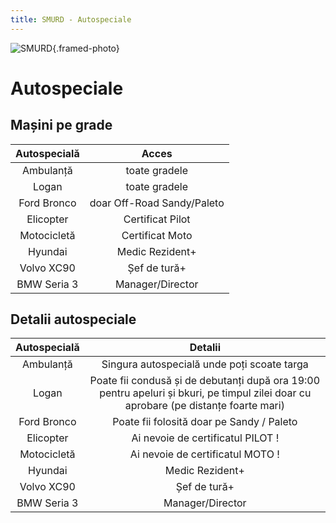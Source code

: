 ```yaml
---
title: SMURD - Autospeciale
---
```


![SMURD](https://i.imgur.com/1Z2ZQ8v.png){.framed-photo}

# <span class="title-font">Autospeciale</span>

## <span class="header-font">Mașini pe grade</span>

|  Autospecială   |    Acces                        |
| :-----------:   |   :-----:                       |
|     Ambulanță   |    toate gradele                |
|     Logan       |    toate gradele                |
|     Ford Bronco |    doar Off-Road Sandy/Paleto   |
|     Elicopter   |    Certificat Pilot             |
|     Motocicletă |    Certificat Moto              |
|     Hyundai     |    Medic Rezident+              |
|     Volvo XC90  |    Șef de tură+                 |
|     BMW Seria 3 |    Manager/Director             |     

## <span class="header-font">Detalii autospeciale</span>

|  Autospecială   |    Detalii                                      |
| :-----------:   |   :-----:                                       |
|     Ambulanță   |    Singura autospecială unde poți scoate targa                |
|     Logan       |    Poate fii condusă și de debutanți după ora 19:00 pentru apeluri și bkuri, pe timpul zilei doar cu aprobare (pe distanțe foarte mari) |
|     Ford Bronco |    Poate fii folosită doar pe Sandy / Paleto   |
|     Elicopter   |    Ai nevoie de certificatul PILOT !             |
|     Motocicletă |    Ai nevoie de certificatul MOTO !              |
|     Hyundai     |    Medic Rezident+              |
|     Volvo XC90  |    Șef de tură+                 |
|     BMW Seria 3 |    Manager/Director             | 

